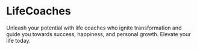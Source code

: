 # LifeCoaches
Unleash your potential with life coaches who ignite transformation and guide you towards success, happiness, and personal growth. Elevate your life today.
